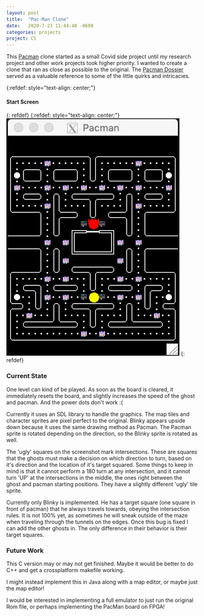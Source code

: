 ```yaml
---
layout: post
title:  "Pac-Man Clone"
date:   2020-7-23 11:44:40 -0600
categories: projects
project: CS
---
```

This [Pacman] clone started as a small Covid side project until my research project and other work projects took higher priority. I wanted to create a clone that ran as close as possible to the original. The [Pacman Dossier] served as a valuable reference to some of the little quirks and intricacies.

{:refdef: style="text-align: center;"}
#### Start Screen
{: refdef}
{:refdef: style="text-align: center;"}
![Pacman01](/images/pacman01.png)
{: refdef}


### Current State

One level can kind of be played. As soon as the board is cleared, it immediately resets the board, and slightly increases the speed of the ghost and pacman. And the power dots don't work :(

Currently it uses an SDL library to handle the graphics. The map tiles and character sprites are pixel perfect to the original. Blinky appears upside down because it uses the same drawing method as Pacman. The Pacman sprite is rotated depending on the direction, so the Blinky sprite is rotated as well.

The 'ugly' squares on the screenshot mark intersections. These are squares that the ghosts must make a decision on which direction to turn, based on it's direction and the location of it's target squared. Some things to keep in mind is that it cannot perform a 180 turn at any intersection, and it cannot turn 'UP' at the intersections in the middle, the ones right between the ghost and pacman starting positions. They have a slightly different 'ugly' tile sprite.


Currently only Blinky is implemented. He has a target square (one square in front of pacman) that he always travels towards, obeying the intersection rules. It is not 100% yet, as sometimes he will sneak outside of the maze when traveling through the tunnels on the edges. Once this bug is fixed I can add the other ghosts in. The only difference in their behavior is their target squares.

### Future Work

This C version may or may not get finished. Maybe it would be better to do C++ and get a crossplatform makefile working.

I might instead implement this in Java along with a map editor, or maybe just the map editor!

I would be interested in implementing a full emulator to just run the original Rom file, or perhaps implementing the PacMan board on FPGA!




[Pacman]: https://github.com/BrianEubanks/Pacman
[Pacman Dossier]:  https://github.com/jekyll/jekyll

